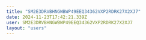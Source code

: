 ```yaml
---
title: "SM2E3DRVBHNGWBWP49EEQ34362VXP2RDRK27X2XJ7"
date: 2024-11-23T17:42:21.339Z
user: SM2E3DRVBHNGWBWP49EEQ34362VXP2RDRK27X2XJ7
layout: "users"
---
```

    